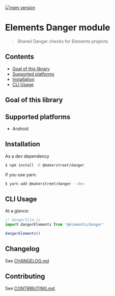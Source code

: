 [![npm version](https://badge.fury.io/js/@makerstreet%2Fdanger.svg)](https://badge.fury.io/js/@makerstreet%2Fdanger)

# Elements Danger module

> Shared Danger checks for Elements projects

## Contents

- [Goal of this library](#goal-of-this-library)
- [Supported platforms](#supported-platforms)
- [Installation](#installation)
- [CLI Usage](#cli-usage)

## Goal of this library

## Supported platforms

- Android

## Installation

As a dev dependency

```bash
$ npm install -D @makerstreet/danger
```

If you use yarn:

```bash
$ yarn add @makerstreet/danger --dev
```

## CLI Usage

At a glance:

```js
// dangerfile.js
import dangerElements from '@elements/danger'

dangerElements()
```

## Changelog

See [CHANGELOG.md](CHANGELOG.md)

## Contributing

See [CONTRIBUTING.md](CONTRIBUTING.md).
